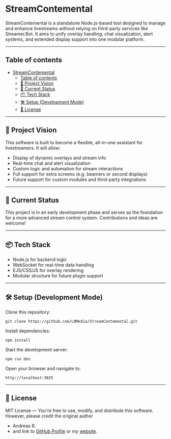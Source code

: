 # StreamContemental
StreamContemental is a standalone Node.js-based tool designed to manage and enhance livestreams without relying on third-party services like Streamer.Bot. It aims to unify overlay handling, chat visualization, alert systems, and extended display support into one modular platform.

---

## Table of contents
- [StreamContemental](#streamcontemental)
  - [Table of contents](#table-of-contents)
  - [🎯 Project Vision](#-project-vision)
  - [🚧 Current Status](#-current-status)
  - [📦 Tech Stack](#-tech-stack)
  - [🛠️ Setup (Development Mode)](#️-setup-development-mode)
  - [📄 License](#-license)

---

## 🎯 Project Vision
This software is built to become a flexible, all-in-one assistant for livestreamers. It will allow:
- Display of dynamic overlays and stream info
- Real-time chat and alert visualization
- Custom logic and automation for stream interactions
- Full support for extra screens (e.g. beamers or second displays)
- Future support for custom modules and third-party integrations

--- 

## 🚧 Current Status
This project is in an early development phase and serves as the foundation for a more advanced stream control system. Contributions and ideas are welcome!

--- 

## 📦 Tech Stack
- Node.js for backend logic
- WebSocket for real-time data handling
- EJS/CSS/JS for overlay rendering
- Modular structure for future plugin support

---

## 🛠️ Setup (Development Mode)
Clone this repository:

    git clone https://github.com/LNMedia/StreamContemental.git

Install dependencies:

    npm install

Start the development server:

    npm run dev

Open your browser and navigate to:

    http://localhost:3025

---

## 📄 License
MIT License — You're free to use, modify, and distribute this software.
However, please credit the original author
- Andreas R. 
- and link to [GitHub Profile](https://github.com/LNMedia) or my [website](https://areimann.de).